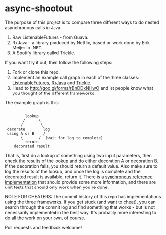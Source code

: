 async-shootout
==========

The purpose of this project is to compare three different ways to do nested asynchronous calls in
Java:

1. Raw ListenableFutures - from Guava.
2. RxJava - a library produced by Netflix, based on work done by Erik Meijer in .NET.
3. A Spotify library called Trickle.

If you want try it out, then follow the following steps:

1. Fork or clone this repo.
1. Implement an example call graph in each of the three classes: 
[ListenableFutures](src/main/java/com/spotify/asynctest/ListenableFutureThing.java), 
[RxJava](src/main/java/com/spotify/asynctest/RxJavaThing.java) and
[Trickle](src/main/java/com/spotify/asynctest/TrickleThing.java).
2. Head to http://goo.gl/forms/rBnDDxNHwO and let people know what you thought of the different
frameworks.

The example graph is this:

```

         lookup
        /      \
       /        \
 decorate        log
 using A or B    /
       \       /  (wait for log to complete)
         return 
    decorated result
```

That is, first do a lookup of something using two input parameters, then check the results of the lookup and 
do either decoration A or decoration B. If the decoration fails, you should return a default value.
Also make sure to log the results of the lookup, and once the log is complete
and the decorated result is available, return it. There is a
[synchronous reference implementation](src/main/java/com/spotify/asynctest/SynchronousThing.java) that should provide
some more information, and there are unit tests that should only work when you're done.

NOTE FOR CHEATERS:
The commit history of this repo has implementations using the three frameworks. If you get stuck (and want to cheat), 
you can search through the commit log and find something that works - but is not necessarily implemented in the best way.
It's probably more interesting to do all the work on your own, of course.

Pull requests and feedback welcome!
